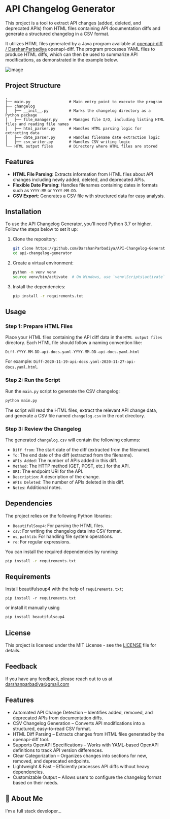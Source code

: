 # API Changelog Generator

This project is a tool to extract API changes (added, deleted, and deprecated APIs) from HTML files containing API documentation diffs and generate a structured changelog in a CSV format.

It utilizes HTML files generated by a Java program available at [ openapi-diff / DarshanParbadiya](https://github.com/DarshanParbadiya/openapi-diff)  openapi-diff. The program processes YAML files to produce HTML diffs, which can then be used to summarize API modifications, as demonstrated in the example below.

![image](https://github.com/user-attachments/assets/c580eaec-ede0-420d-8823-42477fb64ded)

## Project Structure

```
.
├── main.py                 # Main entry point to execute the program
├── changelog
│   ├── __init__.py         # Marks the changelog directory as a Python package
│   ├── file_manager.py     # Manages file I/O, including listing HTML files and reading file names
│   ├── html_parser.py      # Handles HTML parsing logic for extracting data
│   ├── date_parser.py      # Handles filename date extraction logic
│   ├── csv_writer.py       # Handles CSV writing logic
└── HTML output files       # Directory where HTML files are stored
```

## Features

- **HTML File Parsing**: Extracts information from HTML files about API changes including newly added, deleted, and deprecated APIs.
- **Flexible Date Parsing**: Handles filenames containing dates in formats such as `YYYY-MM` or `YYYY-MM-DD`.
- **CSV Export**: Generates a CSV file with structured data for easy analysis.
  
## Installation

To use the API Changelog Generator, you'll need Python 3.7 or higher. Follow the steps below to set it up:

1. Clone the repository:

   ```bash
   git clone https://github.com/DarshanParbadiya/API-Changelog-Generator.git
   cd api-changelog-generator
   ```

2. Create a virtual environment:

   ```bash
   python -m venv venv
   source venv/bin/activate  # On Windows, use `venv\Scripts\activate`
   ```

3. Install the dependencies:

   ```bash
   pip install -r requirements.txt
   ```

## Usage

### Step 1: Prepare HTML Files

Place your HTML files containing the API diff data in the `HTML output files` directory. Each HTML file should follow a naming convention like:

```
Diff-YYYY-MM-DD-api-docs.yaml-YYYY-MM-DD-api-docs.yaml.html
```

For example: `Diff-2020-11-19-api-docs.yaml-2020-11-27-api-docs.yaml.html`.

### Step 2: Run the Script

Run the `main.py` script to generate the CSV changelog:

```bash
python main.py
```

The script will read the HTML files, extract the relevant API change data, and generate a CSV file named `changelog.csv` in the root directory.

### Step 3: Review the Changelog

The generated `changelog.csv` will contain the following columns:

- `Diff from`: The start date of the diff (extracted from the filename).
- `To`: The end date of the diff (extracted from the filename).
- `APIs Added`: The number of APIs added in this diff.
- `Method`: The HTTP method (GET, POST, etc.) for the API.
- `URI`: The endpoint URI for the API.
- `Description`: A description of the change.
- `APIs Deleted`: The number of APIs deleted in this diff.
- `Notes`: Additional notes.

## Dependencies

The project relies on the following Python libraries:

- `BeautifulSoup4`: For parsing the HTML files.
- `csv`: For writing the changelog data into CSV format.
- `os`, `pathlib`: For handling file system operations.
- `re`: For regular expressions.

You can install the required dependencies by running:

```bash
pip install -r requirements.txt
```

## Requirements
Install beautifulsoup4 with the help of `requirements.txt`;

```plaintext
pip install -r requirements.txt
```

or install it manually using
```cmd
pip install beautifulsoup4
```

## License

This project is licensed under the MIT License - see the [LICENSE](LICENSE) file for details.


## Feedback

If you have any feedback, please reach out to us at darshanparbadiya@gmail.com

## Features

- Automated API Change Detection – Identifies added, removed, and deprecated APIs from documentation diffs.
- CSV Changelog Generation – Converts API modifications into a structured, easy-to-read CSV format.
- HTML Diff Parsing – Extracts changes from HTML files generated by the openapi-diff tool.
- Supports OpenAPI Specifications – Works with YAML-based OpenAPI definitions to track API version differences.
- Clear Categorization – Organizes changes into sections for new, removed, and deprecated endpoints.
- Lightweight & Fast – Efficiently processes API diffs without heavy dependencies.
- Customizable Output – Allows users to configure the changelog format based on their needs.

## 🚀 About Me

I'm a full stack developer...
